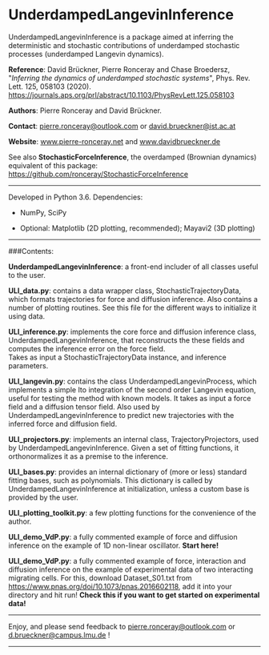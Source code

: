 # UnderdampedLangevinInference	


UnderdampedLangevinInference is a package aimed at inferring the 
deterministic and stochastic contributions of underdamped stochastic processes (underdamped Langevin dynamics). 

**Reference**: 
    David Brückner, Pierre Ronceray and Chase Broedersz, 
    "*Inferring the dynamics of underdamped stochastic systems*", Phys. Rev. Lett. 125, 058103 (2020).
    https://journals.aps.org/prl/abstract/10.1103/PhysRevLett.125.058103

**Authors**: Pierre Ronceray and David Brückner. 

**Contact**: pierre.ronceray@outlook.com or david.brueckner@ist.ac.at

**Website**: www.pierre-ronceray.net and www.davidbrueckner.de

See also **StochasticForceInference**, the overdamped (Brownian dynamics) equivalent of this package: https://github.com/ronceray/StochasticForceInference

-----------------------------------------------------------------------

Developed in Python 3.6. Dependencies:

- NumPy, SciPy

- Optional: Matplotlib (2D plotting, recommended); Mayavi2 (3D
  plotting)

-----------------------------------------------------------------------

###Contents:

**UnderdampedLangevinInference**: a front-end includer of all classes
   useful to the user.

**ULI_data.py**: contains a data wrapper class, StochasticTrajectoryData,
   which formats trajectories for force and diffusion inference. Also
   contains a number of plotting routines. See this file for the different ways to
   initialize it using data.

**ULI_inference.py**: implements the core force and diffusion
   inference class, UnderdampedLangevinInference, that reconstructs the
   these fields and computes the inference error on the force field.  
   Takes as input a StochasticTrajectoryData instance, and inference parameters.

**ULI_langevin.py**: contains the class UnderdampedLangevinProcess, which
   implements a simple Ito integration of the second order Langevin equation, useful
   for testing the method with known models. It takes as input a force
   field and a diffusion tensor field. Also used by
   UnderdampedLangevinInference to predict new trajectories with the
   inferred force and diffusion field.

**ULI_projectors.py**: implements an internal class, TrajectoryProjectors,
   used by UnderdampedLangevinInference. Given a
   set of fitting functions, it orthonormalizes it as a premise to the
   inference.

**ULI_bases.py**: provides an internal dictionary of (more or less)
   standard fitting bases, such as polynomials. This dictionary is
   called by UnderdampedLangevinInference at
   initialization, unless a custom base is provided by the user.

**ULI_plotting_toolkit.py**: a few plotting functions for the convenience
   of the author.

**ULI_demo_VdP.py**: a fully commented example of force and diffusion
   inference on the example of 1D non-linear oscillator. **Start here!**
   
**ULI_demo_VdP.py**: a fully commented example of force, interaction and diffusion
   inference on the example of experimental data of two interacting migrating cells.
   For this, download Dataset_S01.txt from https://www.pnas.org/doi/10.1073/pnas.2016602118, add it into your directory and hit run! **Check this if you want to get started on experimental data!**
   
-----------------------------------------------------------------------


Enjoy, and please send feedback to pierre.ronceray@outlook.com or d.brueckner@campus.lmu.de !

       	   	       				    
						
-----------------------------------------------------------------------

